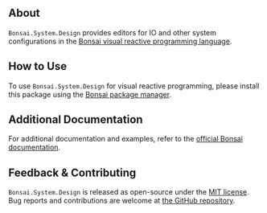 ## About

`Bonsai.System.Design` provides editors for IO and other system configurations in the [Bonsai visual reactive programming language](https://bonsai-rx.org).

## How to Use

To use `Bonsai.System.Design` for visual reactive programming, please install this package using the [Bonsai package manager](https://bonsai-rx.org/docs/articles/packages.html).

## Additional Documentation

For additional documentation and examples, refer to the [official Bonsai documentation](https://bonsai-rx.org/docs/api/Bonsai.Resources.Design.html).

## Feedback & Contributing

`Bonsai.System.Design` is released as open-source under the [MIT license](https://licenses.nuget.org/MIT). Bug reports and contributions are welcome at [the GitHub repository](https://github.com/bonsai-rx/bonsai).